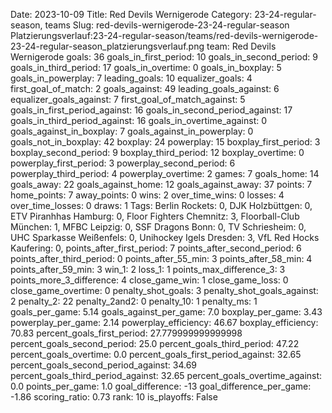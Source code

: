Date: 2023-10-09
Title: Red Devils Wernigerode
Category: 23-24-regular-season, teams
Slug: red-devils-wernigerode-23-24-regular-season
Platzierungsverlauf:23-24-regular-season/teams/red-devils-wernigerode-23-24-regular-season_platzierungsverlauf.png
team: Red Devils Wernigerode
goals: 36
goals_in_first_period: 10
goals_in_second_period: 9
goals_in_third_period: 17
goals_in_overtime: 0
goals_in_boxplay: 5
goals_in_powerplay: 7
leading_goals: 10
equalizer_goals: 4
first_goal_of_match: 2
goals_against: 49
leading_goals_against: 6
equalizer_goals_against: 7
first_goal_of_match_against: 5
goals_in_first_period_against: 16
goals_in_second_period_against: 17
goals_in_third_period_against: 16
goals_in_overtime_against: 0
goals_against_in_boxplay: 7
goals_against_in_powerplay: 0
goals_not_in_boxplay: 42
boxplay: 24
powerplay: 15
boxplay_first_period: 3
boxplay_second_period: 9
boxplay_third_period: 12
boxplay_overtime: 0
powerplay_first_period: 3
powerplay_second_period: 6
powerplay_third_period: 4
powerplay_overtime: 2
games: 7
goals_home: 14
goals_away: 22
goals_against_home: 12
goals_against_away: 37
points: 7
home_points: 7
away_points: 0
wins: 2
over_time_wins: 0
losses: 4
over_time_losses: 0
draws: 1
Tags:  Berlin Rockets: 0,  DJK Holzbüttgen: 0,  ETV Piranhhas Hamburg: 0,  Floor Fighters Chemnitz: 3,  Floorball-Club München: 1,  MFBC Leipzig: 0,  SSF Dragons Bonn: 0,  TV Schriesheim: 0,  UHC Sparkasse Weißenfels: 0,  Unihockey Igels Dresden: 3,  VfL Red Hocks Kaufering: 0,
points_after_first_period: 7
points_after_second_period: 6
points_after_third_period: 0
points_after_55_min: 3
points_after_58_min: 4
points_after_59_min: 3
win_1: 2
loss_1: 1
points_max_difference_3: 3
points_more_3_difference: 4
close_game_win: 1
close_game_loss: 0
close_game_overtime: 0
penalty_shot_goals: 3
penalty_shot_goals_against: 2
penalty_2: 22
penalty_2and2: 0
penalty_10: 1
penalty_ms: 1
goals_per_game: 5.14
goals_against_per_game: 7.0
boxplay_per_game: 3.43
powerplay_per_game: 2.14
powerplay_efficiency: 46.67
boxplay_efficiency: 70.83
percent_goals_first_period: 27.779999999999998
percent_goals_second_period: 25.0
percent_goals_third_period: 47.22
percent_goals_overtime: 0.0
percent_goals_first_period_against: 32.65
percent_goals_second_period_against: 34.69
percent_goals_third_period_against: 32.65
percent_goals_overtime_against: 0.0
points_per_game: 1.0
goal_difference: -13
goal_difference_per_game: -1.86
scoring_ratio: 0.73
rank: 10
is_playoffs: False
